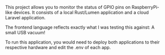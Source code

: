 This project allows you to monitor the status of GPIO pins on RaspberryPi-like devices. It consists of a local Rust/Lumen application and a cloud Laravel application.

The frontend language reflects exactly what I was testing this against: A small USB vacuum!

To run this application, you would need to deploy both applications to their respective hardware and edit the .env of each app.
